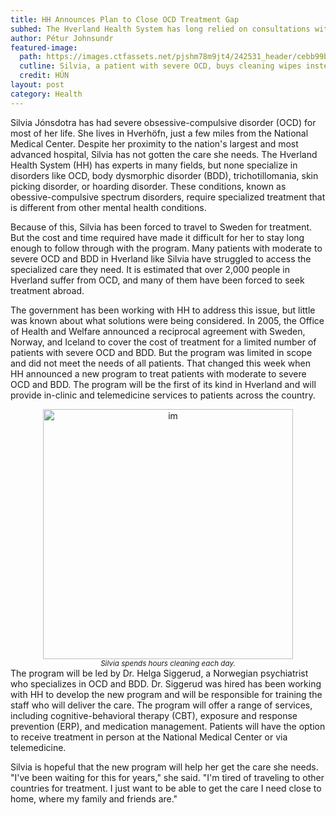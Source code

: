 ```yaml
---
title: HH Announces Plan to Close OCD Treatment Gap
subhed: The Hverland Health System has long relied on consultations with specialists in other Nordic countries to treat patients with severe OCD and BDD. A new program aims to change that.
author: Pétur Johnsundr
featured-image: 
  path: https://images.ctfassets.net/pjshm78m9jt4/242531_header/cebb99b7651fb4ffca466ac25cd29236/importedImage242531_header?fm=avif&fit=fill&w=830&h=467&q=80
  cutline: Silvia, a patient with severe OCD, buys cleaning wipes instead of a loaf whenever she goes to the store.
  credit: HÚN
layout: post
category: Health
---
```


Silvia Jónsdotra has had severe obsessive-compulsive disorder (OCD) for most of her life. She lives in Hverhöfn, just a few miles from the National Medical Center. Despite her proximity to the nation's largest and most advanced hospital, Silvia has not gotten the care she needs. The Hverland Health System (HH) has experts in many fields, but none specialize in disorders like OCD, body dysmorphic disorder (BDD), trichotillomania, skin picking disorder, or hoarding disorder. These conditions, known as obessive-compulsive spectrum disorders, require specialized treatment that is different from other mental health conditions.

Because of this, Silvia has been forced to travel to Sweden for treatment. But the cost and time required have made it difficult for her to stay long enough to follow through with the program. Many patients with moderate to severe OCD and BDD in Hverland like Silvia have struggled to access the specialized care they need. It is estimated that over 2,000 people in Hverland suffer from OCD, and many of them have been forced to seek treatment abroad.

The government has been working with HH to address this issue, but little was known about what solutions were being considered. In 2005, the Office of Health and Welfare announced a reciprocal agreement with Sweden, Norway, and Iceland to cover the cost of treatment for a limited number of patients with severe OCD and BDD. But the program was limited in scope and did not meet the needs of all patients. That changed this week when HH announced a new program to treat patients with moderate to severe OCD and BDD. The program will be the first of its kind in Hverland and will provide in-clinic and telemedicine services to patients across the country.

<div style="text-align: center">
    <img src="{{ site.baseurl }}/assets/img/ocd.png" alt="im" width="400"/>
    <br>
    <em><small>Silvia spends hours cleaning each day.</small></em>
</div>
The program will be led by Dr. Helga Siggerud, a Norwegian psychiatrist who specializes in OCD and BDD. Dr. Siggerud was hired has been working with HH to develop the new program and will be responsible for training the staff who will deliver the care. The program will offer a range of services, including cognitive-behavioral therapy (CBT), exposure and response prevention (ERP), and medication management. Patients will have the option to receive treatment in person at the National Medical Center or via telemedicine.

Silvia is hopeful that the new program will help her get the care she needs. "I've been waiting for this for years," she said. "I'm tired of traveling to other countries for treatment. I just want to be able to get the care I need close to home, where my family and friends are."
